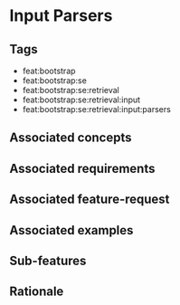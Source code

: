 # Input Parsers



## Tags

- feat:bootstrap
- feat:bootstrap:se
- feat:bootstrap:se:retrieval
- feat:bootstrap:se:retrieval:input
- feat:bootstrap:se:retrieval:input:parsers

## Associated concepts

## Associated requirements

## Associated feature-request

## Associated examples

## Sub-features

## Rationale
